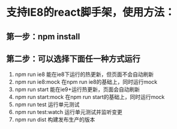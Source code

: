 # 支持IE8的react脚手架，使用方法：
## 第一步：npm install
## 第二步：可以选择下面任一种方式运行
1. npm run ie8 能在ie8下运行的热更新，但页面不会自动刷新
2. npm run ie8:mock 在npm run ie8的基础上，同时运行mock
3. npm run start 能在ie9+运行热更新，页面会自动刷新
4. npm run start:mock 在npm run start的基础上，同时运行mock
5. npm run test 运行单元测试
6. npm run test:watch 运行单元测试并监听变更
7. npm run dist 构建发布生产的版本
